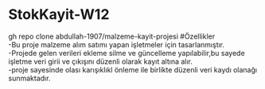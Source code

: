 # StokKayit-W12
gh repo clone abdullah-1907/malzeme-kayit-projesi
#Özellikler<br/>
-Bu proje malzeme alım satımı yapan işletmeler için tasarlanmıştır.<br/>
-Projede gelen verileri ekleme silme ve güncelleme  yapılabilir,bu sayede işletme  veri  girii ve  çıkışını düzenli olarak kayıt altına alır.<br/>
-proje sayesinde olası karışıklıkl önleme ile  birlikte düzenli veri kaydı olanağı sunmaktadır.


